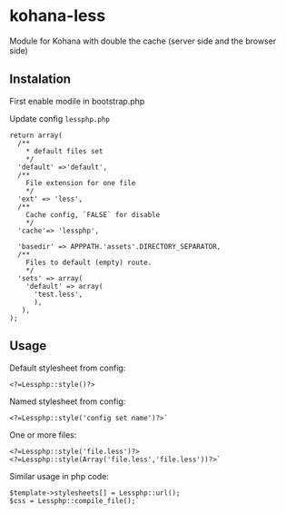 kohana-less
===========

Module for Kohana with double the cache (server side and the browser side)

Instalation
-----------
First enable modile in bootstrap.php

Update config ``lessphp.php``


    return array(
      /**
        * default files set
        */
      'default' =>'default',
      /**
        File extension for one file
        */
      'ext' => 'less',
      /**
        Cache config, `FALSE` for disable
        */
      'cache'=> 'lessphp',
      
      'basedir' => APPPATH.'assets'.DIRECTORY_SEPARATOR,
      /**
        Files to default (empty) route.
        */
      'sets' => array(
        'default' => array(
          'test.less',
          ),
       ),
    );


Usage
-----

Default stylesheet from config:

    <?=Lessphp::style()?>
  
Named stylesheet from config:

    <?=Lessphp::style('config set name')?>`
  
One or more files:

    <?=Lessphp::style('file.less')?>
    <?=Lessphp::style(Array('file.less','file.less'))?>`
  
  
Similar usage in php code:

    $template->stylesheets[] = Lessphp::url();
    $css = Lessphp::compile_file();`
